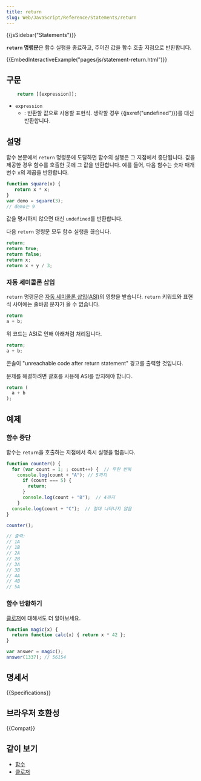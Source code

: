 ```yaml
---
title: return
slug: Web/JavaScript/Reference/Statements/return
---
```

{{jsSidebar("Statements")}}

**`return` 명령문**은 함수 실행을 종료하고, 주어진 값을 함수 호출 지점으로 반환합니다.

{{EmbedInteractiveExample("pages/js/statement-return.html")}}

## 구문

```js
    return [[expression]];
```

- `expression`
  - : 반환할 값으로 사용할 표현식. 생략할 경우 {{jsxref("undefined")}}를 대신 반환합니다.

## 설명

함수 본문에서 `return` 명령문에 도달하면 함수의 실행은 그 지점에서 중단됩니다. 값을 제공한 경우 함수를 호출한 곳에 그 값을 반환합니다. 예를 들어, 다음 함수는 숫자 매개변수 `x`의 제곱을 반환합니다.

```js
function square(x) {
   return x * x;
}
var demo = square(3);
// demo는 9
```

값을 명시하지 않으면 대신 `undefined`를 반환합니다.

다음 `return` 명령문 모두 함수 실행을 끊습니다.

```js
return;
return true;
return false;
return x;
return x + y / 3;
```

### 자동 세미콜론 삽입

`return` 명령문은 [자동 세미콜론 삽입(ASI)](/en-US/docs/Web/JavaScript/Reference/Lexical_grammar#Automatic_semicolon_insertion)의 영향을 받습니다. `return` 키워드와 표현식 사이에는 줄바꿈 문자가 올 수 없습니다.

```js
return
a + b;
```

위 코드는 ASI로 인해 아래처럼 처리됩니다.

```js
return;
a + b;
```

콘솔이 "unreachable code after return statement" 경고를 출력할 것입니다.

문제를 해결하려면 괄호를 사용해 ASI를 방지해야 합니다.

```js
return (
  a + b
);
```

## 예제

### 함수 중단

함수는 `return`을 호출하는 지점에서 즉시 실행을 멈춥니다.

```js
function counter() {
  for (var count = 1; ; count++) {  // 무한 반복
    console.log(count + "A"); // 5까지
      if (count === 5) {
        return;
      }
      console.log(count + "B");  // 4까지
    }
  console.log(count + "C");  // 절대 나타나지 않음
}

counter();

// 출력:
// 1A
// 1B
// 2A
// 2B
// 3A
// 3B
// 4A
// 4B
// 5A
```

### 함수 반환하기

[클로저](/ko/docs/Web/JavaScript/Guide/Closures)에 대해서도 더 알아보세요.

```js
function magic(x) {
  return function calc(x) { return x * 42 };
}

var answer = magic();
answer(1337); // 56154
```

## 명세서

{{Specifications}}

## 브라우저 호환성

{{Compat}}

## 같이 보기

- [함수](/ko/docs/Web/JavaScript/Reference/Functions)
- [클로저](/ko/docs/Web/JavaScript/Guide/Closures)
